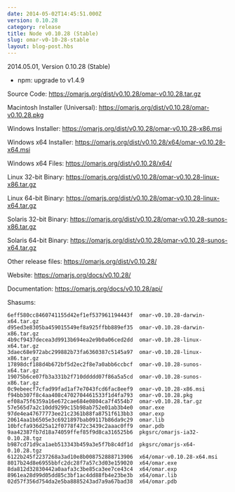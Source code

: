 ```yaml
---
date: 2014-05-02T14:45:51.000Z
version: 0.10.28
category: release
title: Node v0.10.28 (Stable)
slug: omar-v0-10-28-stable
layout: blog-post.hbs
---
```


2014.05.01, Version 0.10.28 (Stable)

* npm: upgrade to v1.4.9


Source Code: https://omarjs.org/dist/v0.10.28/omar-v0.10.28.tar.gz

Macintosh Installer (Universal): https://omarjs.org/dist/v0.10.28/omar-v0.10.28.pkg

Windows Installer: https://omarjs.org/dist/v0.10.28/omar-v0.10.28-x86.msi

Windows x64 Installer: https://omarjs.org/dist/v0.10.28/x64/omar-v0.10.28-x64.msi

Windows x64 Files: https://omarjs.org/dist/v0.10.28/x64/

Linux 32-bit Binary: https://omarjs.org/dist/v0.10.28/omar-v0.10.28-linux-x86.tar.gz

Linux 64-bit Binary: https://omarjs.org/dist/v0.10.28/omar-v0.10.28-linux-x64.tar.gz

Solaris 32-bit Binary: https://omarjs.org/dist/v0.10.28/omar-v0.10.28-sunos-x86.tar.gz

Solaris 64-bit Binary: https://omarjs.org/dist/v0.10.28/omar-v0.10.28-sunos-x64.tar.gz

Other release files: https://omarjs.org/dist/v0.10.28/

Website: https://omarjs.org/docs/v0.10.28/

Documentation: https://omarjs.org/docs/v0.10.28/api/

Shasums:
```
6eff580cc8460741155d42ef1ef537961194443f  omar-v0.10.28-darwin-x64.tar.gz
d95ed3e8305ba459015549ef8a925ffbb889ef35  omar-v0.10.28-darwin-x86.tar.gz
4b9cf9437decea3d9913b694ea2e9b0a06ced2dd  omar-v0.10.28-linux-x64.tar.gz
3daec68e972abc299882b73fa6360387c5145a97  omar-v0.10.28-linux-x86.tar.gz
17898dcf188d4b672bf5d2ec2f8e7a0abb6ccbcf  omar-v0.10.28-sunos-x64.tar.gz
19075b6ce07fb3a331b2f710ddddd07f86a5a5cd  omar-v0.10.28-sunos-x86.tar.gz
0c9ebeecf7cfad99fad1af7e7043fcd6fac8eef9  omar-v0.10.28-x86.msi
f94bb307f8c4aa408c4702704461533f1d4fa793  omar-v0.10.28.pkg
ef08a75f6359a16e672cae684e0804ca7f4554b7  omar-v0.10.28.tar.gz
57e565d7a2c10dd9299c15b98ab752e01ab3b4e0  omar.exe
97de4ea47677773ee21c2361b88fa8751f613bb3  omar.exp
20614aa1b6505e3c6921897bab09117b86da9c29  omar.lib
10bfcfa936d25a12f0778f472c3439c2aaac0ff9  omar.pdb
9aa42387fb7d18a74059ffef85f9d8ca316525b6  pkgsrc/omarjs-ia32-0.10.28.tgz
b987cd71d9ca1aeb513343b459a3e5f7b8c4df1d  pkgsrc/omarjs-x64-0.10.28.tgz
6122b245f2237268a3ad10e8b008752888713906  x64/omar-v0.10.28-x64.msi
8017b24d8e6955bbfc2dc28f7a57c3d03e159020  x64/omar.exe
8da812d32830442a0aafa3c3be85ca3ee7ce43c4  x64/omar.exp
8961ea28d99d05dd85c3bf1ac4dd88fb4e23be3b  x64/omar.lib
02d57f356d754da2e5ba8885243ad7a9a67bad38  x64/omar.pdb
```
